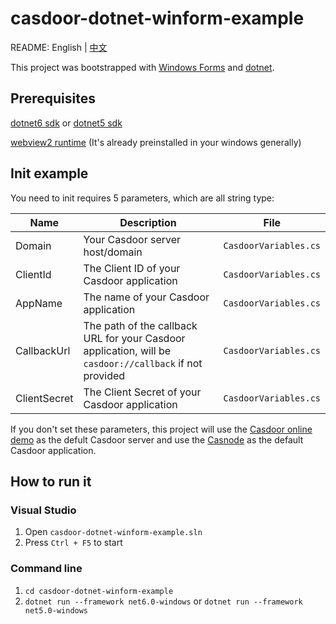 # casdoor-dotnet-winform-example

README: English | [中文](https://github.com/casdoor/casdoor-dotnet-winform-example/blob/master/README-zh-cn.md)


This project was bootstrapped with [Windows Forms](https://github.com/dotnet/winforms) and [dotnet](https://www.dot.net/).

## Prerequisites

[dotnet6 sdk](https://dotnet.microsoft.com/en-us/download) or [dotnet5 sdk](https://dotnet.microsoft.com/en-us/download/dotnet/5.0)

[webview2 runtime](https://developer.microsoft.com/zh-cn/microsoft-edge/webview2/#download-section) (It's already preinstalled in your windows generally)

## Init example

You need to init requires 5 parameters, which are all string type:

| Name         | Description                                                                                             | File                  |
| ------------ | ------------------------------------------------------------------------------------------------------- | --------------------- |
| Domain       | Your Casdoor server host/domain                                                                         | `CasdoorVariables.cs` |
| ClientId     | The Client ID of your Casdoor application                                                               | `CasdoorVariables.cs` |
| AppName      | The name of your Casdoor application                                                                    | `CasdoorVariables.cs` |
| CallbackUrl  | The path of the callback URL for your Casdoor application, will be `casdoor://callback` if not provided | `CasdoorVariables.cs` |
| ClientSecret | The Client Secret of your Casdoor application                                                           | `CasdoorVariables.cs` |

If you don't set these parameters, this project will use the [Casdoor online demo](https://door.casdoor.com) as the defult Casdoor server and use the [Casnode](https://door.casdoor.com/applications/app-casnode) as the default Casdoor application.

## How to run it

### Visual Studio

1. Open `casdoor-dotnet-winform-example.sln`
2. Press `Ctrl + F5` to start

### Command line

1. `cd casdoor-dotnet-winform-example`
2. `dotnet run --framework net6.0-windows` or `dotnet run --framework net5.0-windows`
